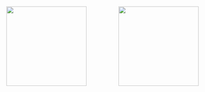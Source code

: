 
###

<img align="left" height="210" src="https://media1.tenor.com/m/DHkIdy0a-UkAAAAC/loading-cat.gif"  />

###

<img align="right" height="210" src="https://media1.tenor.com/m/U5hmONvZGo8AAAAd/mmt-error-error.gif"  />

###
